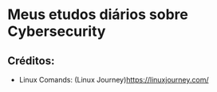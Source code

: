 # Meus etudos diários sobre Cybersecurity



## Créditos:
  - Linux Comands: (Linux Journey)https://linuxjourney.com/